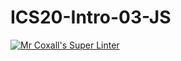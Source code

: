 # ICS20-Intro-03-JS

[![Mr Coxall's Super Linter](https://github.com/Ali-Mugamai/ICS20-intro03-JS/workflows/Mr%20Coxall's%20Super%20Linter/badge.svg)](https://github.com/Ali-Mugamai/ICS20-intro03-JS/actions/)
